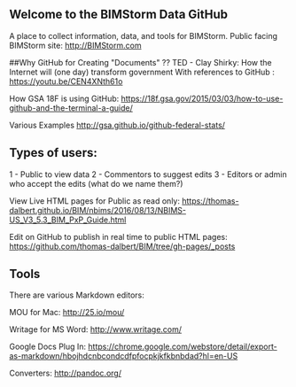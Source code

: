 ## Welcome to the BIMStorm Data GitHub

A place to collect information, data, and tools for BIMStorm.
Public facing BIMStorm site: http://BIMStorm.com

##Why GitHub for Creating "Documents"  ??
TED - Clay Shirky: How the Internet will (one day) transform government
With references to GitHub
: https://youtu.be/CEN4XNth61o

How GSA 18F is using GitHub:
https://18f.gsa.gov/2015/03/03/how-to-use-github-and-the-terminal-a-guide/

Various Examples
http://gsa.github.io/github-federal-stats/

## Types of users:
1 - Public to view data
2 - Commentors to suggest edits
3 - Editors or admin who accept the edits (what do we name them?)

View Live HTML pages for Public as read only: 
https://thomas-dalbert.github.io/BIM/nbims/2016/08/13/NBIMS-US_V3_5.3_BIM_PxP_Guide.html

Edit on GitHub to publish in real time to public HTML pages:
https://github.com/thomas-dalbert/BIM/tree/gh-pages/_posts

## Tools

There are various Markdown editors:

MOU for Mac: http://25.io/mou/

Writage for MS Word: http://www.writage.com/

Google Docs Plug In: https://chrome.google.com/webstore/detail/export-as-markdown/hbojhdcnbcondcdfpfocpkjkfkbnbdad?hl=en-US

Converters: http://pandoc.org/